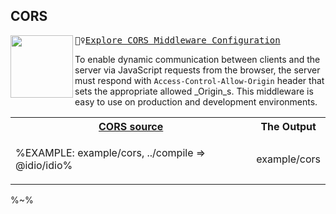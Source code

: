 ## CORS

<img src="https://raw.github.com/idiocc/core/master/images/cors.svg?sanitize=true" align="left" height="100"><kbd>👮‍♀️[Explore CORS Middleware Configuration](../../wiki/Cors)</kbd>

To enable dynamic communication between clients and the server via JavaScript requests from the browser, the server must respond with `Access-Control-Allow-Origin` header that sets the appropriate allowed _Origin_s. This middleware is easy to use on production and development environments.

<table>
<!-- block-start -->
<tr><th><a href="example/cors.js">CORS source</a></th><th>The Output</th></tr>
<tr><td>

%EXAMPLE: example/cors, ../compile => @idio/idio%
</td>
<td>

<fork lang="js" env="NODE_ENV=production">example/cors</fork>
</td>
<!-- <td>%FORKERR-fs example/session%</td> -->
</tr>
</table>

%~%